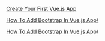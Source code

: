 [Create Your First Vue.js App](https://www.c-sharpcorner.com/article/create-your-first-vue-js-app/)

[How To Add Bootstrap In Vue.js App/](https://www.c-sharpcorner.com/article/how-to-add-bootstrap-in-vue-js-app/)

[How To Add Bootstrap In Vue.js App/](ttps://www.c-sharpcorner.com/article/how-to-add-tailwind-css-in-vue-js/)


